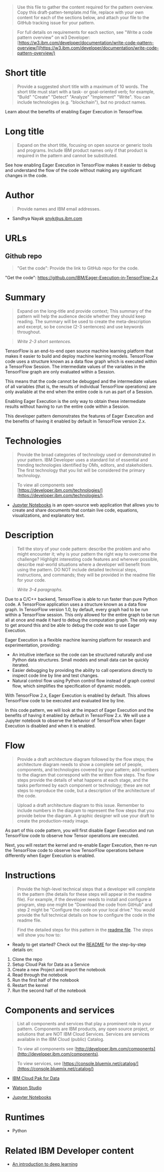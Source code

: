 > Use this file to gather the content required for the pattern overview. Copy this draft-patten-template.md file, replace with your own content for each of the sections below, and attach your file to the GitHub tracking issue for your pattern.

> For full details on requirements for each section, see "Write a code pattern overview" on w3 Developer: [https://w3.ibm.com/developer/documentation/write-code-pattern-overview/](https://w3.ibm.com/developer/documentation/write-code-pattern-overview/)


# Short title

> Provide a suggested short title with a maximum of 10 words. The short title must start with a task- or goal-oriented verb; for example, "Build" "Create" "Detect" "Analyze" "Implement" "Write". You can include technologies (e.g. "blockchain"), but no product names.

Learn about the benefits of enabling Eager Execution in TensorFlow.


# Long title

> Expand on the short title, focusing on open source or generic tools and programs. Include IBM product names only if that product is required in the pattern and cannot be substituted.

See how enabling Eager Execution in TensorFlow makes it easier to debug and understand the flow of the code without making any significant changes in the code.


# Author

> Provide names and IBM email addresses.

* Sandhya Nayak <snyk@us.ibm.com>


# URLs

## Github repo

> "Get the code": Provide the link to GitHub repo for the code.

"Get the code": https://github.com/IBM/Eager-Execution-in-TensorFlow-2.x


# Summary

> Expand on the long-title and provide context; This summary of the pattern will help the audience decide whether they should keep reading. The summary will be used to create the meta-description and excerpt, so be concise (2-3 sentences) and use keywords throughout.

> *Write 2-3 short sentences.*

TensorFlow is an end-to-end open source machine learning platform that makes it easier to build and deploy machine learning models. TensorFlow code uses a structure known as a data flow graph which is executed within a TensorFlow Session. The intermediate values of the variables in the TensorFlow graph are only evaluated within a Session. 

This means that the code cannot be debugged and the intermediate values of all variables (that is, the results of individual TensorFlow operations) are only available at the end when the entire code is run as part of a Session.

Enabling Eager Execution is the only way to obtain these intermediate results without having to run the entire code within a Session.

This developer pattern demonstrates the features of Eager Execution and the benefits of having it enabled by default in TensorFlow version 2.x.


# Technologies

> Provide the broad categories of technology used or demonstrated in your pattern. IBM Developer uses a standard list of essential and trending technologies identified by OMs, editors, and stakeholders. The first technology that you list will be considered the primary technology.

> To view all components see [https://developer.ibm.com/technologies/](https://developer.ibm.com/technologies/).

* [Jupyter Notebooks](https://jupyter.org/) is an open-source web application that allows you to create and share documents that contain live code, equations, visualizations, and explanatory text.


# Description

> Tell the story of your code pattern: describe the problem and who might encounter it; why is your pattern the right way to overcome the challenge? Highlight interesting code features and wherever possible, describe real-world situations where a developer will benefit from using the pattern. DO NOT include detailed technical steps, instructions, and commands; they will be provided in the readme file for your code.

> *Write 3-4 paragraphs.*

Due to a C/C++ backend, TensorFlow is able to run faster than pure Python code. A TensorFlow application uses a structure known as a data flow graph. In TensorFlow version 1.0, by default, every graph had to be run within a TensorFlow session. This only allowed for the entire graph to be run all at once and made it hard to debug the computation graph. The only way to get around this and be able to debug the code was to use Eager Execution.

Eager Execution is a flexible machine learning platform for research and experimentation, providing:

* An intuitive interface so the code can be structured naturally and use Python data structures. Small models and small data can be quickly iterated.
* Easier debugging by providing the ability to call operations directly to inspect code line by line and test changes.
* Natural control flow using Python control flow instead of graph control flow, which simplifies the specification of dynamic models.

With TensorFlow 2.x, Eager Execution is enabled by default. This allows TensorFlow code to be executed and evaluated line by line. 

In this code pattern, we will look at the impact of Eager Execution and the benefits of having it enabled by default in TensorFlow 2.x. We will use a Jupyter notebook to observe the behavior of TensorFlow when Eager Execution is disabled and when it is enabled.


# Flow

> Provide a draft architecture diagram followed by the flow steps; the architecture diagram needs to show a complete set of people, components, and technologies covered by your pattern; add numbers to the diagram that correspond with the written flow steps. The flow steps provide the  details of what happens at each stage, and the tasks performed by each component or technology; these are not steps to reproduce the code, but a description of the architecture of the code.

> Upload a draft architecture diagram to this issue. Remember to include numbers in the diagram to represent the flow steps that you provide below the diagram. A graphic designer will use your draft to create the production-ready image.

As part of this code pattern, you will first disable Eager Execution and run TensorFlow code to observe how Tensor operations are executed.

Next, you will restart the kernel and re-enable Eager Execution, then re-run the TensorFlow code to observe how TensorFlow operations behave differently when Eager Execution is enabled.


# Instructions

> Provide the high-level technical steps that a developer will complete in the pattern (the details for these steps will appear in the readme file). For example, if the developer needs to install and configure a program, step one might be "Download the code from GitHub" and step 2 might be "Configure the code on your local drive." You would provide the full technical details on how to configure the code in the readme file.

> Find the detailed steps for this pattern in the [readme file](<URL for the README.md file in your GitHub repo>). The steps will show you how to:

* Ready to get started? Check out the [README](https://github.com/IBM/Eager-Execution-in-TensorFlow-2.x/blob/master/README.md) for the step-by-step details on:

1. Clone the repo
2. Setup Cloud Pak for Data as a Service
3. Create a new Project and import the notebook
4. Read through the notebook
5. Run the first half of the notebook
6. Restart the kernel
7. Run the second half of the notebook


# Components and services

> List all components and services that play a prominent role in your pattern. Components are IBM products, any open source project, or solutions that are NOT IBM Cloud Services. Services are services available in the IBM Cloud (public) Catalog.

> To view all components see [http://developer.ibm.com/components](http://developer.ibm.com/components).

> To view services, see [https://console.bluemix.net/catalog/](https://console.bluemix.net/catalog/)

* [IBM Cloud Pak for Data](https://developer.ibm.com/components/cloud-pak-for-data/)

* [Watson Studio](https://developer.ibm.com/components/watson-studio/)

* [Jupyter Notebooks](https://jupyter.org/) 


# Runtimes

* Python


# Related IBM Developer content

* [An introduction to deep learning](https://developer.ibm.com/articles/an-introduction-to-deep-learning/)
